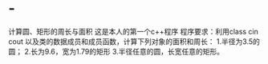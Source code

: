 # -
计算圆、矩形的周长与面积
这是本人的第一个c++程序
程序要求：利用class cin cout 以及类的数据成员和成员函数，计算下列对象的面积和周长：
1.半径为3.5的圆；
2.长为9.6，宽为1.79的矩形
3.半径任意的圆，长宽任意的矩形。
